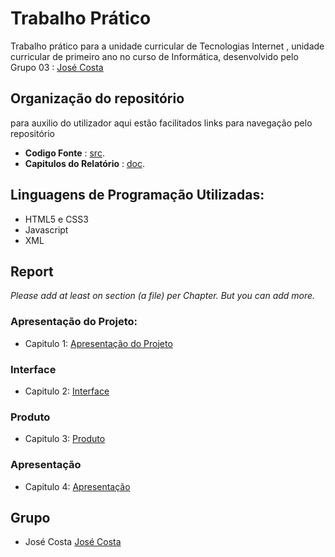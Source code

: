 # Trabalho Prático
Trabalho prático para a unidade curricular de Tecnologias Internet , unidade curricular de primeiro ano no curso de Informática, desenvolvido pelo Grupo 03 : [José Costa](https://github.com/a045943) 

## Organização do repositório

para auxilio do utilizador aqui estão facilitados links para navegação pelo repositório
* **Codigo Fonte** : [src](src/).
* **Capitulos do Relatório** : [doc](doc/).

 

## Linguagens de Programação Utilizadas:

* HTML5 e CSS3
* Javascript
* XML
 

## Report
_Please add at least on section (a file) per Chapter. But you can add more._

### Apresentação do Projeto:
* Capitulo 1: [Apresentação do Projeto](doc/C1.md)
### Interface 
* Capitulo 2: [Interface](doc/C2.md)
### Produto
* Capitulo 3: [Produto](doc/C3.md)
### Apresentação
* Capitulo 4: [Apresentação](doc/C4.md)

## Grupo
* José Costa [José Costa](https://github.com/a045943) 
   